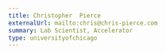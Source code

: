 ```yaml
---
title: Christopher  Pierce
externalUrl: mailto:chris@chris-pierce.com
summary: Lab Scientist, Accelerator
type: universityofchicago
---
```

